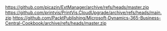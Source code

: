 https://github.com/picazin/ExtManager/archive/refs/heads/master.zip
https://github.com/printvis/PrintVis.CloudUpgrade/archive/refs/heads/main.zip
https://github.com/PacktPublishing/Microsoft-Dynamics-365-Business-Central-Cookbook/archive/refs/heads/master.zip
